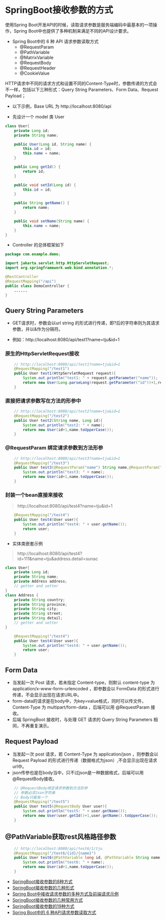 # SpringBoot接收参数的方式


使用Spring Boot开发API的时候，读取请求参数是服务端编码中最基本的一项操作，Spring Boot中也提供了多种机制来满足不同的API设计要求。

- Spring Boot中的 6 种 API 请求参数读取方式
    - @RequestParam
    - @PathVariable
    - @MatrixVariable
    - @RequestBody
    - @RequestHeader
    - @CookieValue

HTTP请求中不同的请求方式和设置不同的Content-Type时，参数传递的方式会不一样，包括以下三种形式：Query String Parameters、Form Data、Request Payload；

- 以下示例，Base URL 为 http://localhost:8080/api 

- 先设计一个 model 类 User

```java
class User{
    private Long id;
    private String name;

    public User(Long id, String name) {
        this.id = id;
        this.name = name;
    }

    public Long getId() {
        return id;
    }

    public void setId(Long id) {
        this.id = id;
    }

    public String getName() {
        return name;
    }

    public void setName(String name) {
        this.name = name;
    }
}
```

- Controller 的总体框架如下

```java
package com.example.demo;

import jakarta.servlet.http.HttpServletRequest;
import org.springframework.web.bind.annotation.*;

@RestController
@RequestMapping("/api")
public class DemoController {
    ......
}
```

## Query String Parameters

- GET请求时，参数会以url string 的形式进行传递，即?后的字符串则为其请求参数，并以&作为分隔符。

- 例如：http://localhost:8080/api/test1?name=tju&id=1

### 原生的HttpServletRequest接收

```java
    // http://localhost:8080/api/test1?name=tju&id=1
    @RequestMapping("/test1")
    public User test1(HttpServletRequest request){
        System.out.println("test1: " + request.getParameter("name"));
        return new User(Long.parseLong(request.getParameter("id"))+1,request.getParameter("name").toUpperCase());
    }

```

###  直接把请求参数写在方法的形参中

```java
    // http://localhost:8080/api/test2?name=tju&id=1
    @RequestMapping("/test2")
    public User test2(String name, Long id){
        System.out.println("test2: " + name);
        return new User(id+1,name.toUpperCase());
    }
```

### @RequestParam 绑定请求参数到方法形参

```java
    // http://localhost:8080/api/test3?name=tju&id=1
    @RequestMapping("/test3")
    public User test3(@RequestParam("name") String name,@RequestParam("id") Long id){
        System.out.println("test3: " + name);
        return new User(id+1,name.toUpperCase());
    }
```

### 封装一个bean直接来接收
> http://localhost:8080/api/test4?name=tju&id=1

```java    
    @RequestMapping("/test4")
    public User test4(User user){
        System.out.println("test4: " + user.getName());
        return user;
    }
```

-  实体类嵌套示例
> http://localhost:8080/api/test4?id=111&name=tju&address.detail=sunac
```java
class User{
    private Long id;
    private String name;
    private Address address;
    // getter and setter
}
class Address {
    private String country;
    private String province;
    private String city;
    private String street;
    private String detail;
    // getter and setter
}
```
```java
    @RequestMapping("/test4")
    public User test4(User user){
        System.out.println("test4: " + user.getName());
        return user;
    }
```

## Form Data

- 当发起一次 Post 请求，若未指定 Content-type，则默认 content-type 为 application/x-www-form-urlencoded ，即参数会以 FormData 的形式进行传递，不会显示出现在请求URL中。
- form-data的请求是在body中，为key=value格式，同时可以传文件，Content-Type 为 multipart/form-data ，后端可以用 @RequestParam 接收。
- 后端 SpringBoot 接收时，与处理 GET 请求的 Query String Parameters 相同，不再重复演示。


## Request Payload

- 当发起一次 post 请求，若 Content-Type 为 application/json ，则参数会以 Request Payload 的形式进行传递（数据格式为json）,不会显示出现在请求url中。
- json传参也是在body当中，只不过json是一种数据格式，后端可以用@RequestBody接收。

```java
    // @RequestBody绑定请求参数到方法形参
    // 参数必须Json字符串
    // Body只能有一个
    @RequestMapping("/test5")
    public User test5(@RequestBody User user){
        System.out.println("test5: " + user.getName());
        return new User(user.getId()+1,user.getName().toUpperCase());
    }
```

## @PathVariable获取rest风格路径参数

```java
    // http://localhost:8080/api/test6/1/tju
    @RequestMapping("/test6/{id}/{name}")
    public User test6(@PathVariable long id, @PathVariable String name){
        System.out.println("test6: " + name);
        return new User(id+1,name.toUpperCase());
    }
```

- [SpringBoot接收参数的8种方式](https://blog.csdn.net/qq_44627608/article/details/132425435)
- [SpringBoot接收参数的几种形式](https://blog.csdn.net/long1_1/article/details/136381048)
- [Spring Boot中接收请求参数的多种方式及前端请求示例](https://cloud.tencent.com/developer/article/2453290)
- [SpringBoot接收参数的几种常用方式](https://juejin.cn/post/7280746515517210665)
- [SpringBoot接收参数的19种方式](https://zhuanlan.zhihu.com/p/695869318)
- [Spring Boot中的 6 种API请求参数读取方式](https://zhuanlan.zhihu.com/p/1922054530805243906)